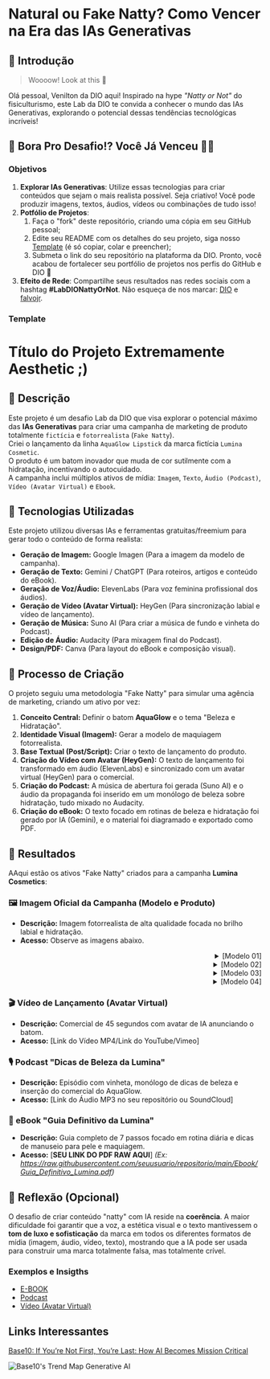 # Natural ou Fake Natty? Como Vencer na Era das IAs Generativas

## 🚀 Introdução

> Woooow! Look at this 👀

Olá pessoal, Venilton da DIO aqui! Inspirado na hype _"Natty or Not"_ do fisiculturismo, este Lab da DIO te convida a conhecer o mundo das IAs Generativas, explorando o potencial dessas tendências tecnológicas incríveis!

## 🎯 Bora Pro Desafio!? Você Já Venceu 💪🤓

### Objetivos

1. **Explorar IAs Generativas**: Utilize essas tecnologias para criar conteúdos que sejam o mais realista possível. Seja criativo! Você pode produzir imagens, textos, áudios, vídeos ou combinações de tudo isso!
1. **Potfólio de Projetos**:
    1. Faça o "fork" deste repositório, criando uma cópia em seu GitHub pessoal;
    2. Edite seu README com os detalhes do seu projeto, siga nosso [Template](#template) (é só copiar, colar e preencher);
    3. Submeta o link do seu repositório na plataforma da DIO. Pronto, você acabou de fortalecer seu portfólio de projetos nos perfis do GitHub e DIO 🚀
1. **Efeito de Rede**: Compartilhe seus resultados nas redes sociais com a hashtag **#LabDIONattyOrNot**. Não esqueça de nos marcar: [DIO](https://www.linkedin.com/school/dio-makethechange) e [falvojr](https://www.linkedin.com/in/falvojr).

### Template


# Título do Projeto Extremamente Aesthetic ;)

## 📒 Descrição

Este projeto é um desafio Lab da DIO que visa explorar o potencial máximo das **IAs Generativas** para criar uma campanha de marketing de produto totalmente `fictícia` e `fotorrealista` (`Fake Natty`). </br>
Criei o lançamento da linha `AquaGlow Lipstick` da marca fictícia `Lumina Cosmetic`. </br>
O produto é um batom inovador que muda de cor sutilmente com a hidratação, incentivando o autocuidado.</br>
A campanha inclui múltiplos ativos de mídia: `Imagem`, `Texto`, `Áudio (Podcast)`, `Vídeo (Avatar Virtual)` e `Ebook`.

## 🤖 Tecnologias Utilizadas
Este projeto utilizou diversas IAs e ferramentas gratuitas/freemium para gerar todo o conteúdo de forma realista:

* **Geração de Imagem:** Google Imagen (Para a imagem da modelo de campanha).
* **Geração de Texto:** Gemini / ChatGPT (Para roteiros, artigos e conteúdo do eBook).
* **Geração de Voz/Áudio:** ElevenLabs (Para voz feminina profissional dos áudios).
* **Geração de Vídeo (Avatar Virtual):** HeyGen (Para sincronização labial e vídeo de lançamento).
* **Geração de Música:** Suno AI (Para criar a música de fundo e vinheta do Podcast).
* **Edição de Áudio:** Audacity (Para mixagem final do Podcast).
* **Design/PDF:** Canva (Para layout do eBook e composição visual).

## 🧐 Processo de Criação
O projeto seguiu uma metodologia "Fake Natty" para simular uma agência de marketing, criando um ativo por vez:

1.  **Conceito Central:** Definir o batom **AquaGlow** e o tema "Beleza e Hidratação".
2.  **Identidade Visual (Imagem):** Gerar a modelo de maquiagem fotorrealista.
3.  **Base Textual (Post/Script):** Criar o texto de lançamento do produto.
4.  **Criação do Vídeo com Avatar (HeyGen):** O texto de lançamento foi transformado em áudio (ElevenLabs) e sincronizado com um avatar virtual (HeyGen) para o comercial.
5.  **Criação do Podcast:** A música de abertura foi gerada (Suno AI) e o áudio da propaganda foi inserido em um monólogo de beleza sobre hidratação, tudo mixado no Audacity.
6.  **Criação do eBook:** O texto focado em rotinas de beleza e hidratação foi gerado por IA (Gemini), e o material foi diagramado e exportado como PDF.

## 🚀 Resultados
AAqui estão os ativos "Fake Natty" criados para a campanha **Lumina Cosmetics**:

### 🖼️ Imagem Oficial da Campanha (Modelo e Produto)
* **Descrição:** Imagem fotorrealista de alta qualidade focada no brilho labial e hidratação.
* **Acesso:** Observe as imagens abaixo.

<div align="right">
  <details>
    <summary font-weight: bold;">
      [Modelo 01]
    </summary>
    <img src="imagens/Imagem_fotorrealista_0 (1).jpg" alt="Modelo 01" width="600">
  </details>
  <details>
    <summary font-weight: bold;">
      [Modelo 02]
    </summary>
    <img src="imagens/Imagem_fotorrealista_0 (2).jpg" alt="Modelo 02" width="600">
  </details>
  <details>
    <summary font-weight: bold;">
      [Modelo 03]
    </summary>
    <img src="imagens/Imagem_fotorrealista_0 (3).jpg" alt="Modelo 03" width="600">
  </details>
  <details>
    <summary font-weight: bold;">
      [Modelo 04]
    </summary>
    <img src="imagens/Imagem_fotorrealista_0 (4).jpg" alt="Modelo 04" width="600">
  </details>
</div>

### 🎬 Vídeo de Lançamento (Avatar Virtual)
* **Descrição:** Comercial de 45 segundos com avatar de IA anunciando o batom.
* **Acesso:** [Link do Vídeo MP4/Link do YouTube/Vimeo]

### 🎙️ Podcast "Dicas de Beleza da Lumina"
* **Descrição:** Episódio com vinheta, monólogo de dicas de beleza e inserção do comercial do AquaGlow.
* **Acesso:** [Link do Áudio MP3 no seu repositório ou SoundCloud]

### 📘 eBook "Guia Definitivo da Lumina"
* **Descrição:** Guia completo de 7 passos focado em rotina diária e dicas de manuseio para pele e maquiagem.
* **Acesso:** [**SEU LINK DO PDF RAW AQUI**] *(Ex: https://raw.githubusercontent.com/seuusuario/repositorio/main/Ebook/Guia_Definitivo_Lumina.pdf)*

## 💭 Reflexão (Opcional)
O desafio de criar conteúdo "natty" com IA reside na **coerência**. A maior dificuldade foi garantir que a voz, a estética visual e o texto mantivessem o **tom de luxo e sofisticação** da marca em todos os diferentes formatos de mídia (imagem, áudio, vídeo, texto), mostrando que a IA pode ser usada para construir uma marca totalmente falsa, mas totalmente crível.


### Exemplos e Insigths

- [E-BOOK](/exemplos/E-BOOK.md)
- [Podcast](/exemplos/PODCAST.md)
- [Vídeo (Avatar Virtual)](/exemplos/VIDEO.md)

## Links Interessantes

[Base10: If You’re Not First, You’re Last: How AI Becomes Mission Critical](https://base10.vc/post/generative-ai-mission-critical/)

![Base10's Trend Map Generative AI](https://github.com/digitalinnovationone/lab-natty-or-not/assets/730492/f4df26e8-f8f7-4419-8252-c69d73ea930c)
